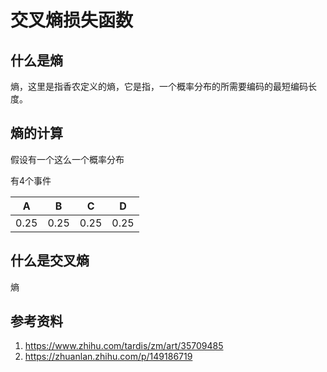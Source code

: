 # 交叉熵损失函数

## 什么是熵

熵，这里是指香农定义的熵，它是指，一个概率分布的所需要编码的最短编码长度。

## 熵的计算

假设有一个这么一个概率分布

有4个事件

| A    | B    | C    | D    |
| ---- | ---- | ---- | ---- |
| 0.25 | 0.25 | 0.25 | 0.25 |


## 什么是交叉熵

熵


## 参考资料

1. https://www.zhihu.com/tardis/zm/art/35709485
2. https://zhuanlan.zhihu.com/p/149186719